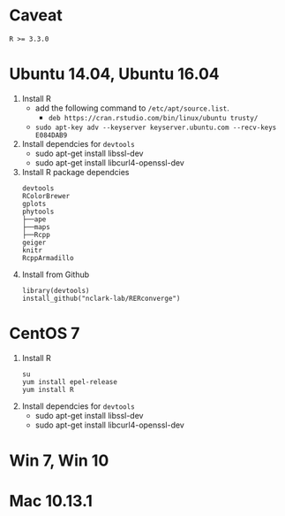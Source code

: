 # Caveat
```
R >= 3.3.0
```
# Ubuntu 14.04, Ubuntu 16.04
1. Install R
   - add the following command to `/etc/apt/source.list`.
     - `deb https://cran.rstudio.com/bin/linux/ubuntu trusty/`
   - `sudo apt-key adv --keyserver keyserver.ubuntu.com --recv-keys E084DAB9`
2. Install dependcies for `devtools`
   - sudo apt-get install libssl-dev
   - sudo apt-get install libcurl4-openssl-dev
3. Install R package dependcies
   ```
   devtools
   RColorBrewer
   gplots
   phytools
   ├──ape
   ├──maps
   ├──Rcpp
   geiger
   knitr
   RcppArmadillo   
4. Install from Github
   ```
   library(devtools)
   install_github("nclark-lab/RERconverge")
   ```


# CentOS 7
1. Install R
   ```
   su
   yum install epel-release
   yum install R
   ```
2. Install dependcies for `devtools`
   - sudo apt-get install libssl-dev
   - sudo apt-get install libcurl4-openssl-dev

 # Win 7, Win 10
 
 
 
 # Mac 10.13.1
 
